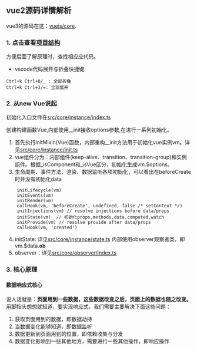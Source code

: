## vue2源码详情解析

vue3的源码在这：[vuejs/core](https://github.com/vuejs/core).

### 1. 点击查看[项目结构](项目结构.md)
方便后面了解原理时，查找相应应代码。
- vscode代码展开与折叠快捷键
```
Ctrl+k Ctrl+0/_ : 全部折叠
Ctrl+k Ctrl+J/=: 全部展开
```

### 2. 从new Vue说起
初始化入口文件在[src/core/instance/index.ts](./src/core/instance/index.ts)

创建构建函数Vue,内部使用__init接收options参数,在进行一系列初始化。

1. 首先执行initMixin(Vue)函数，内部重构__init方法用于初始化vue实例vm。详见[src/core/instance/init.ts](./src/core/instance/init.ts)
2. vue组件分为：内部组件(keep-alive、transition、transition-group)和实例组件。根据_isComponent和_isVue区分，初始化生成vm.$options。
3. 生命周期、事件方法、渲染、数据监听各项初始化，可以看出在beforeCreate时并没有初始化data
```
    initLifecycle(vm)
    initEvents(vm)
    initRender(vm)
    callHook(vm, 'beforeCreate', undefined, false /* setContext */)
    initInjections(vm) // resolve injections before data/props
    initState(vm)  // 初始化props,methods,data,computed,watch
    initProvide(vm) // resolve provide after data/props
    callHook(vm, 'created')
```
4. initState: 详见[src/core/instance/state.ts](./src/core/instance/state.ts) 内部使用observer观察者类，即vm.$data.__ob__
5. observer：详见[src/core/observer/index.ts](./src/core/observer/index.ts)




### 3. 核心原理
#### 数据响应式核心
说人话就是：**页面用到一些数据，这些数据改变之后，页面上的数据也随之改变。** 用脚指头想想就知道，要实现响应式，我们需要主要解决下面这些问题：
1. 获取页面用到的数据，即数据劫持
2. 当数据变化能够知道，即数据监听
3. 数据更新到页面用到的位置，即依赖收集与分发
4. 数据变化影响到一些其他地方，需要进行一些其他操作，即响应操作
